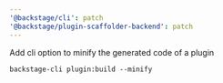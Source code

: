 ```yaml
---
'@backstage/cli': patch
'@backstage/plugin-scaffolder-backend': patch
---
```


Add cli option to minify the generated code of a plugin

```
backstage-cli plugin:build --minify
```
